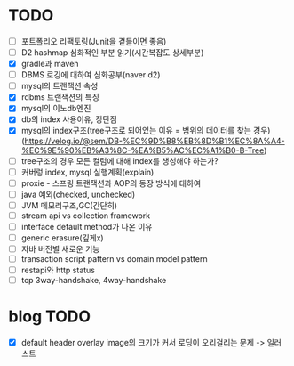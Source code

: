 # TODO
- [ ] 포트폴리오 리팩토링(Junit을 곁들이면 좋음)
- [ ] D2 hashmap 심화적인 부분 읽기(시간복잡도 상세부분)
- [x] gradle과 maven
- [ ] DBMS 로깅에 대하여 심화공부(naver d2)
- [ ] mysql의 트랜잭션 속성
- [x] rdbms 트랜잭션의 특징
- [x] mysql의 이노db엔진
- [x] db의 index 사용이유, 장단점
- [x] mysql의 index구조(tree구조로 되어있는 이유 = 범위의 데이터를 찾는 경우) (https://velog.io/@sem/DB-%EC%9D%B8%EB%8D%B1%EC%8A%A4-%EC%9E%90%EB%A3%8C-%EA%B5%AC%EC%A1%B0-B-Tree)
- [ ] tree구조의 경우 모든 컬럼에 대해 index를 생성해야 하는가?
- [ ] 커버렁 index,  mysql 실행계획(explain)
- [ ] proxie - 스프링 트랜잭션과 AOP의 동장 방식에 대하여
- [ ] java 예외(checked, unchecked)
- [ ] JVM 메모리구조,GC(간단히)
- [ ] stream api vs collection framework
- [ ] interface default method가 나온 이유
- [ ] generic erasure(깊게x)
- [ ] 자바 버전별 새로운 기능
- [ ] transaction script pattern vs domain model pattern
- [ ] restapi와 http status
- [ ] tcp 3way-handshake, 4way-handshake

# blog TODO
- [x] default header overlay image의 크기가 커서 로딩이 오리걸리는 문제 -> 일러스트 
